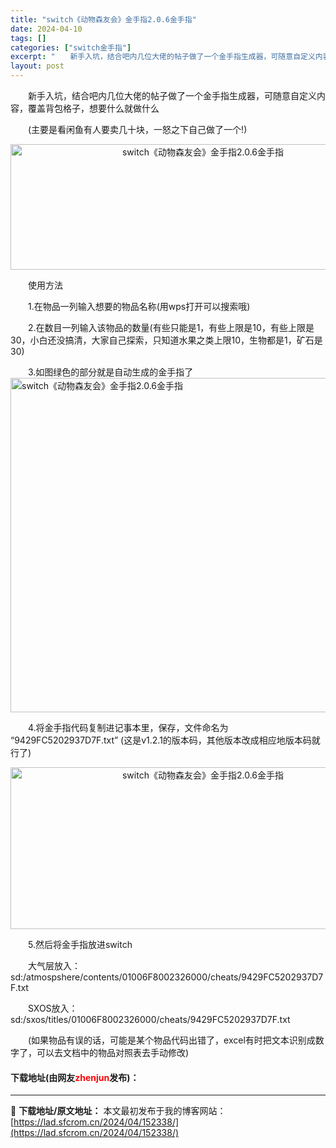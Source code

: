 ```yaml
---
title: "switch《动物森友会》金手指2.0.6金手指"
date: 2024-04-10
tags: []
categories: ["switch金手指"]
excerpt: "　　新手入坑，结合吧内几位大佬的帖子做了一个金手指生成器，可随意自定义内容，覆盖背包格子，想要什么就做什么 　　(主要是看闲鱼有人要卖几十块，一怒之下自己做了一个!) 　　使用方法 　　1.在物品一列输入想要的物品名称(用wps打开可以搜索哦) 　　2.在数目一列输入该物品的数量(有些只能是1，有些&hellip;"
layout: post
---
```


 <p>　　新手入坑，结合吧内几位大佬的帖子做了一个金手指生成器，可随意自定义内容，覆盖背包格子，想要什么就做什么</p> <p>　　(主要是看闲鱼有人要卖几十块，一怒之下自己做了一个!)</p> <p style="text-align: center;"><img src="https://www.2023game.com/d/file/p/2020/06-29/6200e1c6522dd92c1262a3fba73c51e2.png" style="width: 600px; height: 201px;" alt="switch《动物森友会》金手指2.0.6金手指" /></p> <p>　　使用方法</p> <p>　　1.在物品一列输入想要的物品名称(用wps打开可以搜索哦)</p> <p>　　2.在数目一列输入该物品的数量(有些只能是1，有些上限是10，有些上限是30，小白还没搞清，大家自己探索，只知道水果之类上限10，生物都是1，矿石是30)</p> <p>　　3.如图绿色的部分就是自动生成的金手指了<img align="" border="0" src="https://www.91wii.com/forum.php?mod=attachment&amp;aid=MTcyNzk0fDI5N2JlZWRkfDE1OTM0MTE0MDh8MjYyNzU2N3wxOTM1MTQ%3D&amp;noupdate=yes" width="535" alt="switch《动物森友会》金手指2.0.6金手指" /></p> <p>　　4.将金手指代码复制进记事本里，保存，文件命名为 &ldquo;9429FC5202937D7F.txt&rdquo; (这是v1.2.1的版本码，其他版本改成相应地版本码就行了)</p> <p style="text-align: center;"><img src="https://www.2023game.com/d/file/p/2020/06-29/08c97c77b030deafbf5fc68c20d0466b.png" style="width: 600px; height: 259px;" alt="switch《动物森友会》金手指2.0.6金手指" /></p> <p>　　5.然后将金手指放进switch</p> <p>　　大气层放入：sd:/atmospshere/contents/01006F8002326000/cheats/9429FC5202937D7F.txt</p> <p>　　SXOS放入：sd:/sxos/titles/01006F8002326000/cheats/9429FC5202937D7F.txt</p> <p>　　(如果物品有误的话，可能是某个物品代码出错了，excel有时把文本识别成数字了，可以去文档中的物品对照表去手动修改)</p> <p><h4>下载地址(由网友<font color="red">zhenjun</font>发布)：</h4></p> 

---
📖 **下载地址/原文地址：** 本文最初发布于我的博客网站：[https://lad.sfcrom.cn/2024/04/152338/](https://lad.sfcrom.cn/2024/04/152338/)
